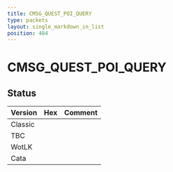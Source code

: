 ```yaml
---
title: CMSG_QUEST_POI_QUERY
type: packets
layout: single_markdown_in_list
position: 484
---
```


# CMSG_QUEST_POI_QUERY

## Status

Version | Hex | Comment
---------- | ---------- | ---------- 
Classic |  |  
TBC |  |  
WotLK |  |  
Cata |  |  
